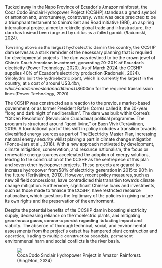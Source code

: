 Tucked away in the Napo Province of Ecuador's Amazon rainforest, the Coca Codo Sinclair Hydropower Project (CCSHP) stands as a grand symbol of ambition and, unfortunately, controversy. What was once predicted to be a triumphant testament to China’s Belt and Road Initiative (BRI), an aspiring international project aimed to rekindle global trade and infrastructure, the dam has instead been targeted by critics as a failed gambit (Radomski, 2024).  

Towering above as the largest hydroelectric dam in the country, the CCSHP dam serves as a stark reminder of the necessary planning that is required for developmental projects. The dam was destined to be the crown jewel of China’s South American investment, generating 20-30% of Ecuador’s electricity (Power Technology, 2020). As of March 2024, the CCSHP supplies 40% of Ecuador’s electricity production (Radomski, 2024). Sinohydro built the hydroelectric plant, which is currently the largest in the country, at a cost of around US$3.4bn, while Ecuador invested an additional US$600mn for the required transmission lines (Power Technology, 2020).  

The CCSHP was constructed as a reaction to the previous market-based government, or as former President Rafael Correa called it, the 30-year “long and dark night of neoliberalism”. The dam was built within Correa’s “Citizen Revolution” (Revolución Ciudadana) political programme. The program is structured around “good living,” or Buen Vivir (Teräväinen, 2019). A foundational part of this shift in policy includes a transition towards diversified energy sources as part of The Electricity Master Plan, increasing national energy security whilst playing a part in climate change mitigation (Ponce-Jara et al., 2018). With a new approach motivated by development, climate mitigation, conservation, and resource nationalism, the focus on renewable energy sources accelerated the adoption of energy solutions, leading to the construction of the CCSHP as the centrepiece of this plan and seven other hydropower projects. These projects are geared to increase hydropower from 58% of electricity generation in 2015 to 90% in the future (Teräväinen, 2019). However, recent policy measures, such as new oil field concessions, have contradicted this transition towards climate change mitigation. Furthermore, significant Chinese loans and investments, such as those made to finance the CCSHP, have restricted resource nationalism, which questions the legitimacy of the policies in giving nature its own rights and the preservation of the environment.  

Despite the potential benefits of the CCSHP dam in boosting electricity supply, decreasing reliance on thermoelectric plants, and mitigating greenhouse gases, concerns persist regarding its lasting impact and viability. The absence of thorough technical, social, and environmental assessments from the project's outset has hampered plant construction and operation, leading to multiple construction scandals, permanent environmental harm and social conflicts in the river basin.  

<figure>
    <img src="media/sinclair.png" style="max-width:60%;"/>
    <figcaption>Coca Codo Sinclair Hydropower Project in Amazon Rainforest. (Singleton, 2024)</figcaption>
</figure>
